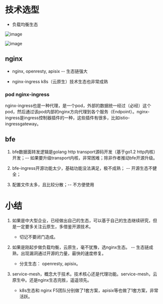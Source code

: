 # 技术选型

* 负载均衡生态

![image](https://github.com/user-attachments/assets/d64c5568-d91c-44bc-bbda-3963b0971217)

![image](https://github.com/user-attachments/assets/49991880-d49d-4f4b-bf24-ad08af7b5c1d)


## nginx

* nginx, openresty, apisix -- 生态链强大

* nginx-ingress k8s（云原生）技术生态也非常成熟

### pod nginx-ingress

nginx-ingress也是一种代理，是一个pod，外部的数据统一经过（必经）这个pod，然后通过该pod内部的nginx方向代理到各个服务（Endpoint）。nginx-ingress是ingress控制器插件的一种，这些插件有很多，比如istio-ingressgateway。

## bfe

1. bfe数据面转发逻辑是golang http transport源码开发（基于go1.2 http内核）开发；-- 如果要升级transport内核，非常困难；除非作者推动bfe开源升级。

2. bfe-ingress开源功能太少，基础功能没法满足，极不成熟； -- 开源生态不健全；

3. 配置文件太多，且比较分散；-- 不方便使用

# 小结

1. 如果是中大型企业，已经做出自己的生态，可以基于自己的生态继续研究，但是一定要多关注云原生，多借鉴开源技术。
   * 切记不要闭门造成。

2. 如果是刚起步做负载均衡，云原生，毫不犹豫，选nginx生态。 -- 生态链成熟，出现漏洞通过开源的力量，最快的速度修复。
   * 分支生态： openresty, apisix。

3. service-mesh，概念大于技术。技术核心还是代理功能。service-mesh，云原生中。还是nginx生态完胜，遥遥领先。
   * k8s生态和 nginx F5团队分别做了1套方案，apisix等也做了1套方案，非常活跃。
